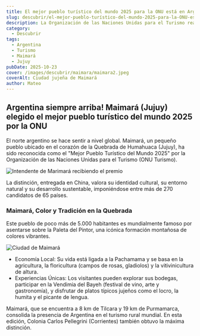 ```yaml
---
title: El mejor pueblo turístico del mundo 2025 para la ONU está en Argentina
slug: descubrir/el-mejor-pueblo-turístico-del-mundo-2025-para-la-ONU-está-en-Argentina
description: La Organización de las Naciones Unidas para el Turismo realizó unos premios en China.
category:
  - Descubrir
tags:
  - Argentina
  - Turismo
  - Maimará
  - Jujuy
pubDate: 2025-10-23
cover: /images/descubrir/maimara/maimara2.jpeg
coverAlt: Ciudad jujeña de Maimará
author: Mateo
---
```


## Argentina siempre arriba! Maimará (Jujuy) elegido el mejor pueblo turístico del mundo 2025 por la ONU 

El norte argentino se hace sentir a nivel global. Maimará, un pequeño pueblo ubicado en el corazón de la Quebrada de Humahuaca (Jujuy), ha sido reconocida como el "Mejor Pueblo Turístico del Mundo 2025" por la Organización de las Naciones Unidas para el Turismo (ONU Turismo).

![Intendente de Marimará recibiendo el premio](/images/descubrir/maimara/1018bestvillages-2121081.jpg)

La distinción, entregada en China, valora su identidad cultural, su entorno natural y su desarrollo sustentable, imponiéndose entre más de 270 candidatos de 65 países.

### Maimará, Color y Tradición en la Quebrada

Este pueblo de poco más de 5.000 habitantes es mundialmente famoso por asentarse sobre la Paleta del Pintor, una icónica formación montañosa de colores vibrantes.

![Ciudad de Maimará](/images/descubrir/maimara/maimara.jpeg)

* Economía Local: Su vida está ligada a la Pachamama y se basa en la agricultura, la floricultura (campos de rosas, gladiolos) y la vitivinicultura de altura.
* Experiencias Únicas: Los visitantes pueden explorar sus bodegas, participar en la Vendimia del Bayeh (festival de vino, arte y gastronomía), y disfrutar de platos típicos jujeños como el locro, la humita y el picante de lengua.

Maimará, que se encuentra a 8 km de Tilcara y 19 km de Purmamarca, consolida la presencia de Argentina en el turismo rural mundial. En esta edición, Colonia Carlos Pellegrini (Corrientes) también obtuvo la máxima distinción.
